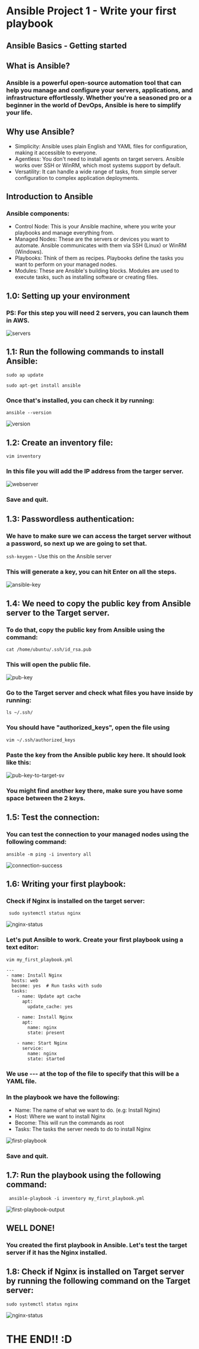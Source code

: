 # Ansible Project 1 - Write your first playbook

## Ansible Basics - Getting started

## What is Ansible?

### Ansible is a powerful open-source automation tool that can help you manage and configure your servers, applications, and infrastructure effortlessly. Whether you're a seasoned pro or a beginner in the world of DevOps, Ansible is here to simplify your life.


## Why use Ansible?

- Simplicity: Ansible uses plain English and YAML files for configuration, making it accessible to everyone.
- Agentless: You don't need to install agents on target servers. Ansible works over SSH or WinRM, which most systems support by default.
- Versatility: It can handle a wide range of tasks, from simple server configuration to complex application deployments.

## Introduction to Ansible

### Ansible components:

- Control Node: This is your Ansible machine, where you write your playbooks and manage everything from.
- Managed Nodes: These are the servers or devices you want to automate. Ansible communicates with them via SSH (Linux) or WinRM (Windows).
- Playbooks: Think of them as recipes. Playbooks define the tasks you want to perform on your managed nodes.
- Modules: These are Ansible's building blocks. Modules are used to execute tasks, such as installing software or creating files.

## 1.0: Setting up your environment

### PS: For this step you will need 2 servers, you can launch them in AWS.

![servers](/Project-3%20Ansible%20Playbook/images/step1/ec2.png)

## 1.1: Run the following commands to install Ansible:

`sudo ap update`

`sudo apt-get install ansible`

### Once that's installed, you can check it by running:

`ansible --version`

![version](/Project-3%20Ansible%20Playbook/images/step1/ansible-version.png)

## 1.2: Create an inventory file:

`vim inventory`

### In this file you will add the IP address from the targer server.

![webserver](/Project-3%20Ansible%20Playbook/images/step1/webserver.png)

### Save and quit.

## 1.3: Passwordless authentication:

### We have to make sure we can access the target server without a password, so next up we are going to set that.

`ssh-keygen` - Use this on the Ansible server

### This will generate a key, you can hit Enter on all the steps.

![ansible-key](/Project-3%20Ansible%20Playbook/images/step1/key-gen.png)

## 1.4: We need to copy the public key from Ansible server to the Target server. 

### To do that, copy the public key from Ansible using the command:

`cat /home/ubuntu/.ssh/id_rsa.pub`

### This will open the public file. 

![pub-key](/Project-3%20Ansible%20Playbook/images/step1/pub-file.png)

### Go to the Target server and check what files you have inside by running:

`ls ~/.ssh/`

### You should have "authorized_keys", open the file using 

`vim ~/.ssh/authorized_keys`

### Paste the key from the Ansible public key here. It should look like this:

![pub-key-to-target-sv](/Project-3%20Ansible%20Playbook/images/step1/target-sv-paste-key.png)

### You might find another key there, make sure you have some space between the 2 keys.

## 1.5: Test the connection:

### You can test the connection to your managed nodes using the following command: 

`ansible -m ping -i inventory all`

![connection-success](/Project-3%20Ansible%20Playbook/images/step1/connection-success.png)

## 1.6: Writing your first playbook:

### Check if Nginx is installed on the target server:

` sudo systemctl status nginx`

![nginx-status](/Project-3%20Ansible%20Playbook/images/step1/nginx-status1.png)

### Let's put Ansible to work. Create your first playbook using a text editor:

`vim my_first_playbook.yml`

```
---
- name: Install Nginx
  hosts: web
  become: yes  # Run tasks with sudo
  tasks:
    - name: Update apt cache
      apt:
        update_cache: yes

    - name: Install Nginx
      apt:
        name: nginx
        state: present

    - name: Start Nginx
      service:
        name: nginx
        state: started
```

### We use --- at the top of the file to specify that this will be a YAML file.

### In the playbook we have the following:

- Name: The name of what we want to do. (e.g: Install Nginx)
- Host: Where we want to install Nginx
- Become: This will run the commands as root
- Tasks: The tasks the server needs to do to install Nginx

![first-playbook](/Project-3%20Ansible%20Playbook/images/step1/first-playbook.png)

### Save and quit.

## 1.7: Run the playbook using the following command:

` ansible-playbook -i inventory my_first_playbook.yml`

![first-playbook-output](/Project-3%20Ansible%20Playbook/images/step1/first-playbook-output.png)

## WELL DONE!

### You created the first playbook in Ansible. Let's test the target server if it has the Nginx installed.

## 1.8: Check if Nginx is installed on Target server by running the following command on the Target server:

` sudo systemctl status nginx `

![nginx-status](/Project-3%20Ansible%20Playbook/images/step1/nginx-status2.png)

# THE END!! :D